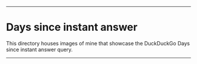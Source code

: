 
***

# Days since instant answer

This directory houses images of mine that showcase the DuckDuckGo Days since <date> instant answer query.

***
